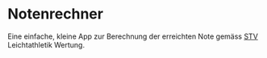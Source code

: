 # Notenrechner

Eine einfache, kleine App zur Berechnung der erreichten Note gemäss [STV](https://www.stv-fsg.ch/de/) Leichtathletik Wertung.
